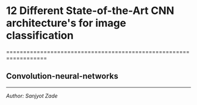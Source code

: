 
# 12 Different State-of-the-Art CNN architecture's for image classification
==================================================================


## Convolution-neural-networks
- - - -


*Author: Sanjyot Zade*
